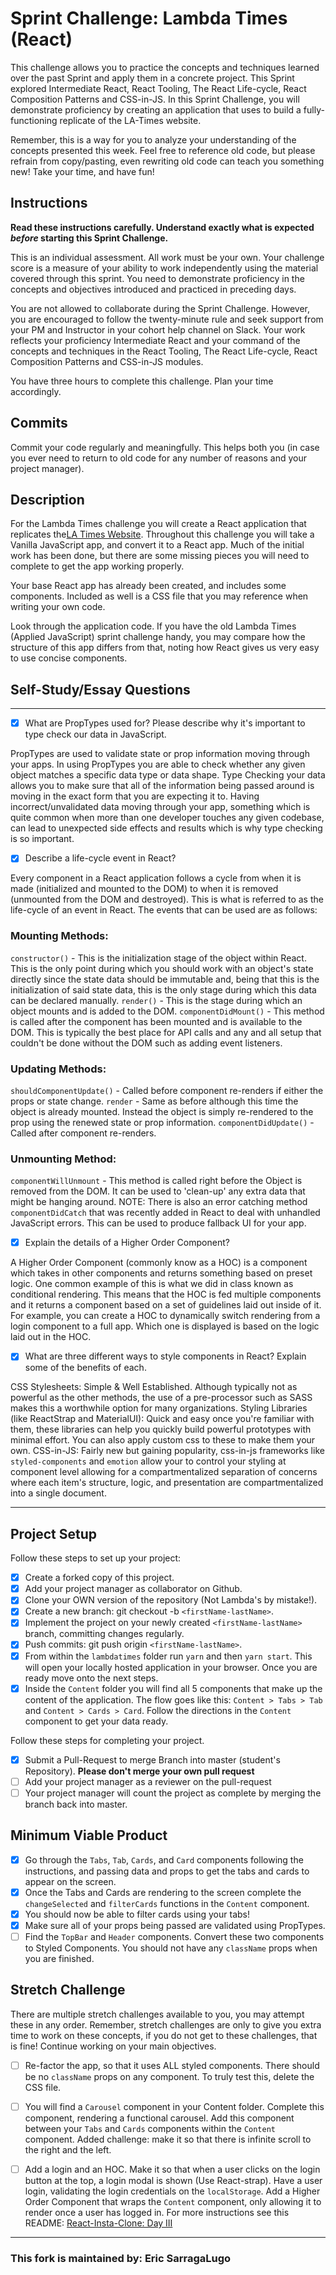 # Sprint Challenge: Lambda Times (React)

This challenge allows you to practice the concepts and techniques learned over the past Sprint and apply them in a concrete project. This Sprint explored Intermediate React, React Tooling, The React Life-cycle, React Composition Patterns and CSS-in-JS. In this Sprint Challenge, you will demonstrate proficiency by creating an application that uses to build a fully-functioning replicate of the LA-Times website.

Remember, this is a way for you to analyze your understanding of the concepts presented this week. Feel free to reference old code, but please refrain from copy/pasting, even rewriting old code can teach you something new! Take your time, and have fun!

## Instructions

**Read these instructions carefully. Understand exactly what is expected _before_ starting this Sprint Challenge.**

This is an individual assessment. All work must be your own. Your challenge score is a measure of your ability to work independently using the material covered through this sprint. You need to demonstrate proficiency in the concepts and objectives introduced and practiced in preceding days.

You are not allowed to collaborate during the Sprint Challenge. However, you are encouraged to follow the twenty-minute rule and seek support from your PM and Instructor in your cohort help channel on Slack. Your work reflects your proficiency Intermediate React and your command of the concepts and techniques in the React Tooling, The React Life-cycle, React Composition Patterns and CSS-in-JS modules.

You have three hours to complete this challenge. Plan your time accordingly.

## Commits

Commit your code regularly and meaningfully. This helps both you (in case you ever need to return to old code for any number of reasons and your project manager).

## Description

For the Lambda Times challenge you will create a React application that replicates the[LA Times Website](http://www.latimes.com). Throughout this challenge you will take a Vanilla JavaScript app, and convert it to a React app. Much of the initial work has been done, but there are some missing pieces you will need to complete to get the app working properly.

Your base React app has already been created, and includes some components. Included as well is a CSS file that you may reference when writing your own code.

Look through the application code. If you have the old Lambda Times (Applied JavaScript) sprint challenge handy, you may compare how the structure of this app differs from that, noting how React gives us very easy to use concise components.

## Self-Study/Essay Questions

---

- [x] What are PropTypes used for? Please describe why it's important to type check our data in JavaScript.

PropTypes are used to validate state or prop information moving through your apps. In using PropTypes you are able to check whether any given object matches a specific data type or data shape. Type Checking your data allows you to make sure that all of the information being passed around is moving in the exact form that you are expecting it to. Having incorrect/unvalidated data moving through your app, something which is quite common when more than one developer touches any given codebase, can lead to unexpected side effects and results which is why type checking is so important.

- [x] Describe a life-cycle event in React?

Every component in a React application follows a cycle from when it is made (initialized and mounted to the DOM) to when it is removed (unmounted from the DOM and destroyed). This is what is referred to as the life-cycle of an event in React. The events that can be used are as follows:

### Mounting Methods:

`constructor()` - This is the initialization stage of the object within React. This is the only point during which you should work with an object's state directly since the state data should be immutable and, being that this is the initialization of said state data, this is the only stage during which this data can be declared manually.
`render()` - This is the stage during which an object mounts and is added to the DOM.
`componentDidMount()` - This method is called after the component has been mounted and is available to the DOM. This is typically the best place for API calls and any and all setup that couldn't be done without the DOM such as adding event listeners.

### Updating Methods:

`shouldComponentUpdate()` - Called before component re-renders if either the props or state change.
`render` - Same as before although this time the object is already mounted. Instead the object is simply re-rendered to the prop using the renewed state or prop information.
`componentDidUpdate()` - Called after component re-renders.

### Unmounting Method:

`componentWillUnmount` - This method is called right before the Object is removed from the DOM. It can be used to 'clean-up' any extra data that might be hanging around.
NOTE: There is also an error catching method `componentDidCatch` that was recently added in React to deal with unhandled JavaScript errors. This can be used to produce fallback UI for your app.

- [x] Explain the details of a Higher Order Component?

A Higher Order Component (commonly know as a HOC) is a component which takes in other components and returns something based on preset logic. One common example of this is what we did in class known as conditional rendering. This means that the HOC is fed multiple components and it returns a component based on a set of guidelines laid out inside of it. For example, you can create a HOC to dynamically switch rendering from a login component to a full app. Which one is displayed is based on the logic laid out in the HOC.

- [x] What are three different ways to style components in React? Explain some of the benefits of each.

CSS Stylesheets: Simple & Well Established. Although typically not as powerful as the other methods, the use of a pre-processor such as SASS makes this a worthwhile option for many organizations.
Styling Libraries (like ReactStrap and MaterialUI): Quick and easy once you're familiar with them, these libraries can help you quickly build powerful prototypes with minimal effort. You can also apply custom css to these to make them your own.
CSS-in-JS: Fairly new but gaining popularity, css-in-js frameworks like `styled-components` and `emotion` allow your to control your styling at component level allowing for a compartmentalized separation of concerns where each item's structure, logic, and presentation are compartmentalized into a single document.

---

## Project Setup

Follow these steps to set up your project:

- [x] Create a forked copy of this project.
- [x] Add your project manager as collaborator on Github.
- [x] Clone your OWN version of the repository (Not Lambda's by mistake!).
- [x] Create a new branch: git checkout -b `<firstName-lastName>`.
- [x] Implement the project on your newly created `<firstName-lastName>` branch, committing changes regularly.
- [x] Push commits: git push origin `<firstName-lastName>`.
- [x] From within the `lambdatimes` folder run `yarn` and then `yarn start`. This will open your locally hosted application in your browser. Once you are ready move onto the next steps.
- [x] Inside the `Content` folder you will find all 5 components that make up the content of the application. The flow goes like this: `Content > Tabs > Tab` and `Content > Cards > Card`. Follow the directions in the `Content` component to get your data ready.

Follow these steps for completing your project.

- [x] Submit a Pull-Request to merge <firstName-lastName> Branch into master (student's Repository). **Please don't merge your own pull request**
- [ ] Add your project manager as a reviewer on the pull-request
- [ ] Your project manager will count the project as complete by merging the branch back into master.

## Minimum Viable Product

- [x] Go through the `Tabs`, `Tab`, `Cards`, and `Card` components following the instructions, and passing data and props to get the tabs and cards to appear on the screen.
- [x] Once the Tabs and Cards are rendering to the screen complete the `changeSelected` and `filterCards` functions in the `Content` component.
- [x] You should now be able to filter cards using your tabs!
- [x] Make sure all of your props being passed are validated using PropTypes.
- [ ] Find the `TopBar` and `Header` components. Convert these two components to Styled Components. You should not have any `className` props when you are finished.

## Stretch Challenge

There are multiple stretch challenges available to you, you may attempt these in any order. Remember, stretch challenges are only to give you extra time to work on these concepts, if you do not get to these challenges, that is fine! Continue working on your main objectives.

- [ ] Re-factor the app, so that it uses ALL styled components. There should be no `className` props on any component. To truly test this, delete the CSS file.

- [ ] You will find a `Carousel` component in your Content folder. Complete this component, rendering a functional carousel. Add this component between your `Tabs` and `Cards` components within the `Content` component. Added challenge: make it so that there is infinite scroll to the right and the left.

- [ ] Add a login and an HOC. Make it so that when a user clicks on the login button at the top, a login modal is shown (Use React-strap). Have a user login, validating the login credentials on the `localStorage`. Add a Higher Order Component that wraps the `Content` component, only allowing it to render once a user has logged in. For more instructions see this README: [React-Insta-Clone: Day III](https://github.com/LambdaSchool/React-Insta-Clone/blob/master/DAY_THREE_README.md#tasks-day-iii)

---

### This fork is maintained by: Eric SarragaLugo
